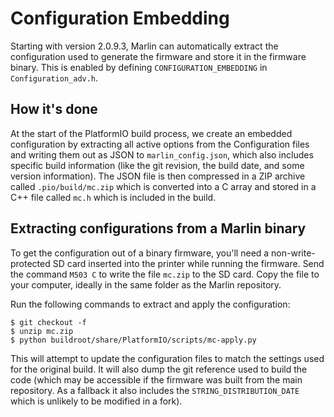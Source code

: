 # Configuration Embedding

Starting with version 2.0.9.3, Marlin can automatically extract the configuration used to generate the firmware and store it in the firmware binary. This is enabled by defining `CONFIGURATION_EMBEDDING` in `Configuration_adv.h`.

## How it's done

At the start of the PlatformIO build process, we create an embedded configuration by extracting all active options from the Configuration files and writing them out as JSON to `marlin_config.json`, which also includes specific build information (like the git revision, the build date, and some version information). The JSON file is then compressed in a ZIP archive called `.pio/build/mc.zip` which is converted into a C array and stored in a C++ file called `mc.h` which is included in the build.

## Extracting configurations from a Marlin binary

To get the configuration out of a binary firmware, you'll need a non-write-protected SD card inserted into the printer while running the firmware.
Send the command `M503 C` to write the file `mc.zip` to the SD card. Copy the file to your computer, ideally in the same folder as the Marlin repository.

Run the following commands to extract and apply the configuration:

```
$ git checkout -f
$ unzip mc.zip
$ python buildroot/share/PlatformIO/scripts/mc-apply.py
```

This will attempt to update the configuration files to match the settings used for the original build. It will also dump the git reference used to build the code (which may be accessible if the firmware was built from the main repository. As a fallback it also includes the `STRING_DISTRIBUTION_DATE` which is unlikely to be modified in a fork).
